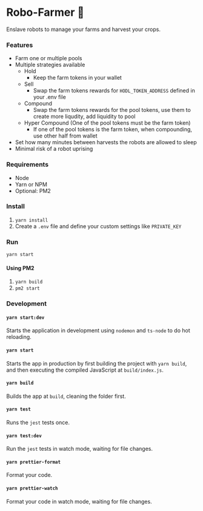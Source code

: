 # Robo-Farmer 🤖

Enslave robots to manage your farms and harvest your crops.

### Features

- Farm one or multiple pools
- Multiple strategies available
  - Hold
    - Keep the farm tokens in your wallet
  - Sell
    - Swap the farm tokens rewards for `HODL_TOKEN_ADDRESS` defined in your .env file
  - Compound
    - Swap the farm tokens rewards for the pool tokens, use them to create more liqudity, add liquidity to pool
  - Hyper Compound (One of the pool tokens must be the farm token)
    - If one of the pool tokens is the farm token, when compounding, use other half from wallet
- Set how many minutes between harvests the robots are allowed to sleep
- Minimal risk of a robot uprising

### Requirements
- Node
- Yarn or NPM
- Optional: PM2

### Install
1. `yarn install`
2. Create a `.env` file and define your custom settings like `PRIVATE_KEY`

### Run
`yarn start`
#### Using PM2
1. `yarn build`
2. `pm2 start`

### Development

#### `yarn start:dev`

Starts the application in development using `nodemon` and `ts-node` to do hot reloading.

#### `yarn start`

Starts the app in production by first building the project with `yarn build`, and then executing the compiled JavaScript at `build/index.js`.

#### `yarn build`

Builds the app at `build`, cleaning the folder first.

#### `yarn test`

Runs the `jest` tests once.

#### `yarn test:dev`

Run the `jest` tests in watch mode, waiting for file changes.

#### `yarn prettier-format`

Format your code.

#### `yarn prettier-watch`

Format your code in watch mode, waiting for file changes.

